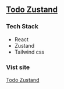 ## [Todo Zustand](https://todo-apps-zustand.vercel.app/)

### Tech Stack

- React
- Zustand
- Tailwind css

### Vist site

[Todo Zustand](https://todo-apps-zustand.vercel.app/)
